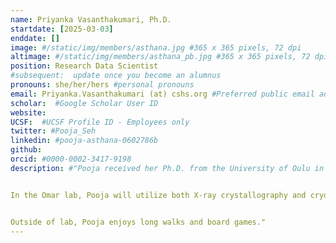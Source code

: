 ```yaml
---
name: Priyanka Vasanthakumari, Ph.D.
startdate: [2025-03-03]
enddate: []
image: #/static/img/members/asthana.jpg #365 x 365 pixels, 72 dpi
altimage: #/static/img/members/asthana_pb.jpg #365 x 365 pixels, 72 dpi
position: Research Data Scientist
#subsequent:  update once you become an alumnus
pronouns: she/her/hers #personal pronouns
email: Priyanka.Vasanthakumari (at) cshs.org #Preferred public email address
scholar:  #Google Scholar User ID
website:
UCSF:  #UCSF Profile ID - Employees only
twitter: #Pooja_Seh
linkedin: #pooja-asthana-0602786b
github:
orcid: #0000-0002-3417-9198
description: #"Pooja received her Ph.D. from the University of Oulu in Finland. Her thesis  focused on the structural characterization of mycobacterial membrane proteins using X-ray crystallography and small angle X-ray scattering (SAXS).


In the Omar lab, Pooja will utilize both X-ray crystallography and cryo-EM to study the drug complexes of tubulin and understand the molecular mechanism of resistance of anti-parasitic drugs.


Outside of lab, Pooja enjoys long walks and board games."
---
```

